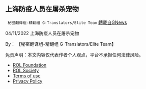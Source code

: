 
## 上海防疫人员在屠杀宠物
` 秘密翻译组-精翻组 G-Translators/Elite Team` [轉載自GNews](https://gnews.org/zh-hans/2384684/)

04/11/2022 上海防疫人员在屠杀宠物
  
By： 【秘密翻译组-精翻组 G-Translators/Elite Team】

免责声明：本文内容仅代表作者个人观点，平台不承担任何法律风险。
  
- [ROL Foundation](https://rolfoundation.org/)
- [ROL Society](https://rolsociety.org/)
- [Terms of use](https://gnews.org/terms-of-use-3/)
- [Privacy Policy](https://gnews.org/privacy-policy/)
